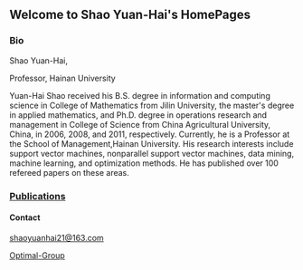 ## Welcome to Shao Yuan-Hai's HomePages

### Bio

Shao Yuan-Hai,

Professor, Hainan University


Yuan-Hai Shao received his B.S. degree in information and computing science in College of Mathematics from Jilin University, the master's degree in applied mathematics, and Ph.D. degree in operations research and management in College of Science from China Agricultural University, China, in 2006, 2008, and 2011, respectively. Currently, he is a Professor at the School of Management,Hainan University. His research interests include support vector machines, nonparallel support vector machines, data mining, machine learning, and optimization methods. He has published over 100 refereed papers on these areas.


### [Publications](https://shaoyuanhai.github.io/Publications/)




#### Contact

shaoyuanhai21@163.com

[Optimal-Group](http://www.optimal-group.org/)
